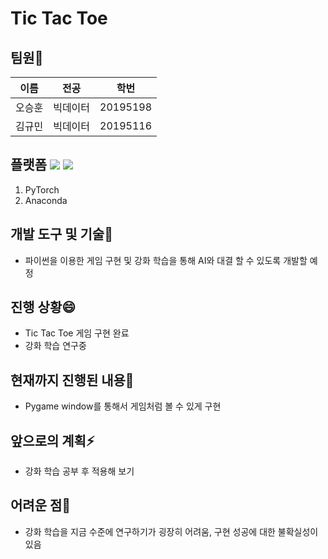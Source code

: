 # Tic Tac Toe


## 팀원👯
|이름|전공|학번|
|------|---|---|
|오승훈|빅데이터|20195198|
|김규민|빅데이터|20195116|


## 플랫폼 <img src="https://img.shields.io/badge/PyTorch-EE4C2C?style=flat-square&logo=PyTorch&logoColor=white"/></a> <img src="https://img.shields.io/badge/Anaconda-44A833?style=flat-square&logo=Anaconda&logoColor=white"/></a>
1. PyTorch
2. Anaconda


## 개발 도구 및 기술🔭
+ 파이썬을 이용한 게임 구현 및 강화 학습을 통해 AI와 대결 할 수 있도록 개발할 예정


## 진행 상황😄
+ Tic Tac Toe 게임 구현 완료
+ 강화 학습 연구중

## 현재까지 진행된 내용💬
+ Pygame window를 통해서 게임처럼 볼 수 있게 구현

## 앞으로의 계획⚡
+ 강화 학습 공부 후 적용해 보기

## 어려운 점🤔
+ 강화 학습을 지금 수준에 연구하기가 굉장히 어려움, 구현 성공에 대한 불확실성이 있음
